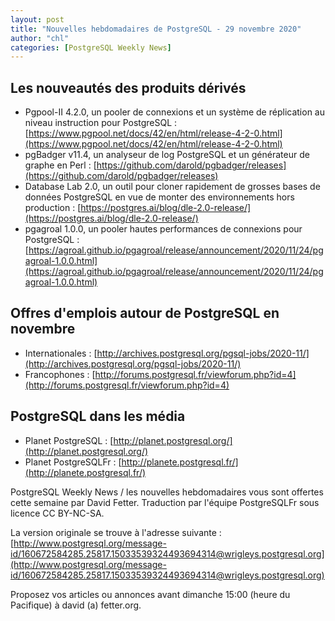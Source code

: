 ```yaml
---
layout: post
title: "Nouvelles hebdomadaires de PostgreSQL - 29 novembre 2020"
author: "chl"
categories: [PostgreSQL Weekly News]
---
```


## Les nouveautés des produits dérivés

- Pgpool-II 4.2.0, un pooler de connexions et un système de réplication au niveau instruction pour PostgreSQL :
  [https://www.pgpool.net/docs/42/en/html/release-4-2-0.html](https://www.pgpool.net/docs/42/en/html/release-4-2-0.html)
- pgBadger v11.4, un analyseur de log PostgreSQL et un générateur de graphe en Perl :
  [https://github.com/darold/pgbadger/releases](https://github.com/darold/pgbadger/releases)
- Database Lab 2.0, un outil pour cloner rapidement de grosses bases de données PostgreSQL
  en vue de monter des environnements hors production :
  [https://postgres.ai/blog/dle-2.0-release/](https://postgres.ai/blog/dle-2.0-release/)
- pgagroal 1.0.0, un pooler hautes performances de connexions pour PostgreSQL :
  [https://agroal.github.io/pgagroal/release/announcement/2020/11/24/pgagroal-1.0.0.html](https://agroal.github.io/pgagroal/release/announcement/2020/11/24/pgagroal-1.0.0.html)

<!--more-->

## Offres d'emplois autour de PostgreSQL en novembre

- Internationales : [http://archives.postgresql.org/pgsql-jobs/2020-11/](http://archives.postgresql.org/pgsql-jobs/2020-11/)
- Francophones : [http://forums.postgresql.fr/viewforum.php?id=4](http://forums.postgresql.fr/viewforum.php?id=4)

## PostgreSQL dans les média

- Planet PostgreSQL : [http://planet.postgresql.org/](http://planet.postgresql.org/)
- Planet PostgreSQLFr : [http://planete.postgresql.fr/](http://planete.postgresql.fr/)

PostgreSQL Weekly News / les nouvelles hebdomadaires vous sont offertes cette semaine par David Fetter. Traduction par l'équipe PostgreSQLFr sous licence CC BY-NC-SA.


La version originale se trouve à l'adresse suivante :
[http://www.postgresql.org/message-id/160672584285.25817.15033539324493694314@wrigleys.postgresql.org](http://www.postgresql.org/message-id/160672584285.25817.15033539324493694314@wrigleys.postgresql.org)

Proposez vos articles ou annonces avant dimanche 15:00 (heure du Pacifique) à david (a) fetter.org.

